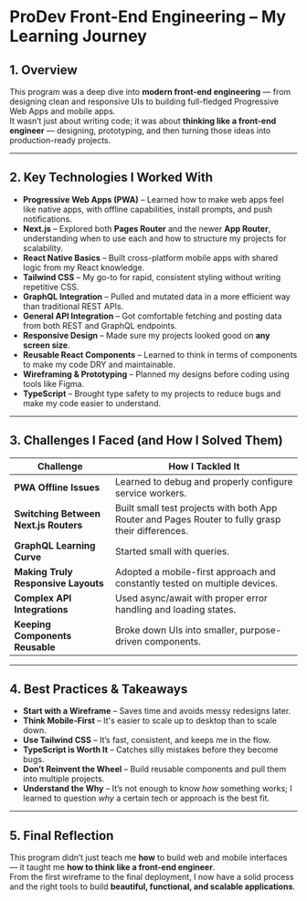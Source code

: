 # ProDev Front-End Engineering – My Learning Journey

## 1. Overview

This program was a deep dive into **modern front-end engineering** — from designing clean and responsive UIs to building full-fledged Progressive Web Apps and mobile apps.  
It wasn’t just about writing code; it was about **thinking like a front-end engineer** — designing, prototyping, and then turning those ideas into production-ready projects.

---

## 2. Key Technologies I Worked With

- **Progressive Web Apps (PWA)** – Learned how to make web apps feel like native apps, with offline capabilities, install prompts, and push notifications.
- **Next.js** – Explored both **Pages Router** and the newer **App Router**, understanding when to use each and how to structure my projects for scalability.
- **React Native Basics** – Built cross-platform mobile apps with shared logic from my React knowledge.
- **Tailwind CSS** – My go-to for rapid, consistent styling without writing repetitive CSS.
- **GraphQL Integration** – Pulled and mutated data in a more efficient way than traditional REST APIs.
- **General API Integration** – Got comfortable fetching and posting data from both REST and GraphQL endpoints.
- **Responsive Design** – Made sure my projects looked good on **any screen size**.
- **Reusable React Components** – Learned to think in terms of components to make my code DRY and maintainable.
- **Wireframing & Prototyping** – Planned my designs before coding using tools like Figma.
- **TypeScript** – Brought type safety to my projects to reduce bugs and make my code easier to understand.

---

## 3. Challenges I Faced (and How I Solved Them)

| Challenge | How I Tackled It |
|-----------|------------------|
| **PWA Offline Issues** | Learned to debug and properly configure service workers. |
| **Switching Between Next.js Routers** | Built small test projects with both App Router and Pages Router to fully grasp their differences. |
| **GraphQL Learning Curve** | Started small with queries. |
| **Making Truly Responsive Layouts** | Adopted a mobile-first approach and constantly tested on multiple devices. |
| **Complex API Integrations** | Used async/await with proper error handling and loading states. |
| **Keeping Components Reusable** | Broke down UIs into smaller, purpose-driven components. |

---

## 4. Best Practices & Takeaways

- **Start with a Wireframe** – Saves time and avoids messy redesigns later.
- **Think Mobile-First** – It's easier to scale up to desktop than to scale down.
- **Use Tailwind CSS** – It’s fast, consistent, and keeps me in the flow.
- **TypeScript is Worth It** – Catches silly mistakes before they become bugs.
- **Don’t Reinvent the Wheel** – Build reusable components and pull them into multiple projects.
- **Understand the Why** – It’s not enough to know *how* something works; I learned to question *why* a certain tech or approach is the best fit.

---

## 5. Final Reflection

This program didn’t just teach me **how** to build web and mobile interfaces — it taught me **how to think like a front-end engineer**.  
From the first wireframe to the final deployment, I now have a solid process and the right tools to build **beautiful, functional, and scalable applications**.
